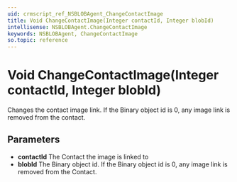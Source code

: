 ```yaml
---
uid: crmscript_ref_NSBLOBAgent_ChangeContactImage
title: Void ChangeContactImage(Integer contactId, Integer blobId)
intellisense: NSBLOBAgent.ChangeContactImage
keywords: NSBLOBAgent, ChangeContactImage
so.topic: reference
---
```


# Void ChangeContactImage(Integer contactId, Integer blobId)

Changes the contact image link. If the Binary object id is 0, any image link is removed from the contact.

## Parameters

* **contactId** The Contact the image is linked to
* **blobId** The Binary object id. If the Binary object id is 0, any image link is removed from the Contact.
